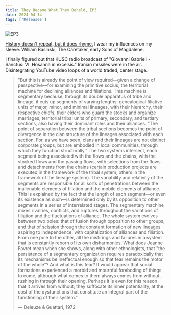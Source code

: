 ```yaml
---
title: They Became What They Beheld, EP3
date: 2024-04-14
tags: ['Releases']
---
```


![EP3](/rm_ation/images/ep3.jpg)

[History doesn't repeat, but it does rhyme.](https://theybecamewhattheybeheld.bandcamp.com/album/ep3) I wear my influences on my sleeve: William Basinski, The Caretaker, early Sons of Magdalene.<!--x-->

I finally figured out that KUSC radio broadcast of "Giovanni Gabrieli - Sanctus: VI. Hosanna in excelsis." Iranian missiles were in the air. Disintegrating YouTube video loops of a world traded, center stage.

> "But this is already the point of view required—given a change of perspective—for examining the primitive socius, the territorial machine for declining alliances and filiations. This machine is segmentary because, through its double apparatus of tribe and lineage, it cuts up segments of varying lengths: genealogical filiative units of major, minor, and minimal lineages, with their hierarchy, their respective chiefs, their elders who guard the stocks and organize marriages; territorial tribal units of primary, secondary, and tertiary sections, also having their dominant roles and their alliances. "The point of separation between the tribal sections becomes the point of divergence in the clan structure of the lineages associated with each section. For, as we have seen, clans and their lineages are not distinct corporate groups, but are embodied in local communities, through which they function structurally." The two systems intersect, each segment being associated with the flows and the chains, with the stocked flows and the passing flows, with selections from the flows and detachments from the chains (certain production projects are executed in the framework of the tribal system, others in the framework of the lineage system). The variability and relativity of the segments are responsible for all sorts of penetrations between the inalienable elements of filiation and the mobile elements of alliance. This is explained by the fact that the length of each segment—or even its existence as such—is determined only by its opposition to other segments in a series of interrelated stages. The segmentary machine mixes rivalries, conflicts, and ruptures throughout the variations of filiation and the fluctuations of alliance. The whole system evolves between two poles: that of fusion through opposition to other groups, and that of scission through the constant formation of new lineages aspiring to independence, with capitalization of alliances and filiation. From one pole to the other, all the misfirings and failures in a system that is constantly reborn of its own disharmonies. What does Jeanne Favret mean when she shows, along with other ethnologists, that "the persistence of a segmentary organization requires paradoxically that its mechanisms be ineffectual enough so that fear remains the motor of the whole"? And what is this fear? It would appear that social formations experienced a morbid and mournful foreboding of things to come, although what comes to them always comes from without, rushing in through their opening. Perhaps it is even for this reason that it arrives from without; they suffocate its inner potentiality, at the cost of the dysfunctions that constitute an integral part of the functioning of their system."
>
> — Deleuze & Guattari, 1972
